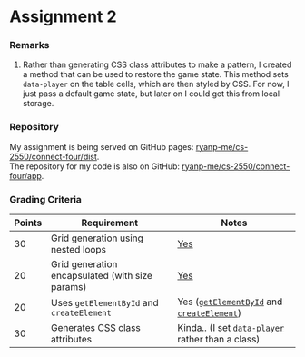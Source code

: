 # Assignment 2

### Remarks

1. Rather than generating CSS class attributes to make a pattern, I created a
method that can be used to restore the game state. This method sets
`data-player` on the table cells, which are then styled by CSS. For now, I just
pass a default game state, but later on I could get this from local storage.

### Repository

My assignment is being served on GitHub pages:
[ryanp-me/cs-2550/connect-four/dist](http://ryanp-me.github.io/cs-2550/connect-four/dist/).  
The repository for my code is also on GitHub:
[ryanp-me/cs-2550/connect-four/app](https://github.com/ryanp-me/cs-2550/tree/master/connect-four/app).

### Grading Criteria

Points | Requirement                                     | Notes
-------|-------------------------------------------------|-------
30     | Grid generation using nested loops              | [Yes](https://github.com/ryanp-me/cs-2550/blob/f0c73b4dd700f24d61351120d63ef6052d4870e9/connect-four/app/game.js#L22-L45)
20     | Grid generation encapsulated (with size params) | [Yes](https://github.com/ryanp-me/cs-2550/blob/f0c73b4dd700f24d61351120d63ef6052d4870e9/connect-four/app/game.js#L22-L45)
20     | Uses `getElementById` and `createElement`       | Yes ([`getElementById`](https://github.com/ryanp-me/cs-2550/blob/f0c73b4dd700f24d61351120d63ef6052d4870e9/connect-four/app/game.js#L172) and [`createElement`](https://github.com/ryanp-me/cs-2550/blob/f0c73b4dd700f24d61351120d63ef6052d4870e9/connect-four/app/game.js#L22-L45))
30     | Generates CSS class attributes                  | Kinda.. (I set [`data-player`](https://github.com/ryanp-me/cs-2550/blob/f0c73b4dd700f24d61351120d63ef6052d4870e9/connect-four/app/game.js#L56-L63) rather than a class)

